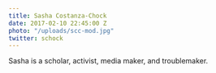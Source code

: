 ```yaml
---
title: Sasha Costanza-Chock
date: 2017-02-10 22:45:00 Z
photo: "/uploads/scc-mod.jpg"
twitter: schock
---
```


Sasha is a scholar, activist, media maker, and troublemaker.
